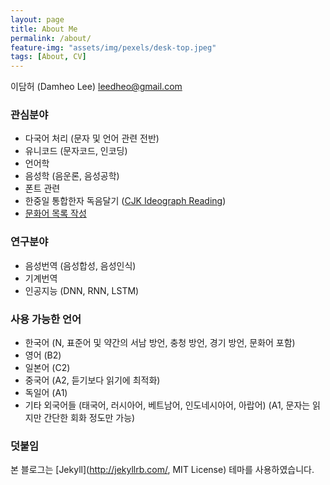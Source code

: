 ```yaml
---
layout: page
title: About Me
permalink: /about/
feature-img: "assets/img/pexels/desk-top.jpeg"
tags: [About, CV]
---
```


이담허 (Damheo Lee) leedheo@gmail.com

### 관심분야
- 다국어 처리 (문자 및 언어 관련 전반)
- 유니코드 (문자코드, 인코딩)
- 언어학
- 음성학 (음운론, 음성공학)
- 폰트 관련
- 한중일 통합한자 독음달기 ([CJK Ideograph Reading](https://github.com/leedheo/CJKReadings))
- [문화어 목록 작성](https://gist.github.com/leedheo/8172e7e19e41415906d7d6447c0b8db1)

### 연구분야
- 음성번역 (음성합성, 음성인식)
- 기계번역
- 인공지능 (DNN, RNN, LSTM)


### 사용 가능한 언어
- 한국어 (N, 표준어 및 약간의 서남 방언, 충청 방언, 경기 방언, 문화어 포함)
- 영어 (B2)
- 일본어 (C2)
- 중국어 (A2, 듣기보다 읽기에 최적화)
- 독일어 (A1)
- 기타 외국어들 (태국어, 러시아어, 베트남어, 인도네시아어, 아랍어) (A1, 문자는 읽지만 간단한 회화 정도만 가능)

### 덧붙임
본 블로그는 [Jekyll](http://jekyllrb.com/, MIT License) 테마를 사용하였습니다.
